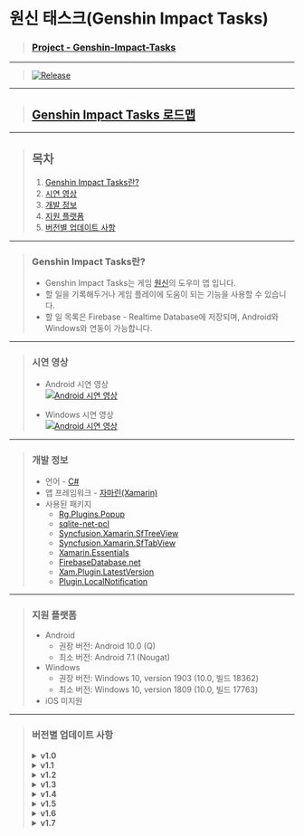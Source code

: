 # **원신 태스크(Genshin Impact Tasks)**

> ### **[Project - Genshin-Impact-Tasks](http://banb.work/Project/Genshin-Impact-Tasks)**

---

> [![Release](https://img.shields.io/badge/Release-v1.7-2F9D27?style=for-the-badge&logo=GitLab&logoColor=white)](https://gitlab.com/BanB3515/Genshin-Impact-Tasks/-/releases)

---

> ## **[Genshin Impact Tasks 로드맵](https://banb.notion.site/Genshin-Impact-Tasks-8a3af1af194841d0a374033124299bee)**

---

> ## **목차**
>
> 1. [Genshin Impact Tasks란?](#Genshin-Impact-Tasks란)
> 2. [시연 영상](#시연-영상)
> 3. [개발 정보](#개발-정보)
> 4. [지원 플랫폼](#지원-플랫폼)
> 5. [버전별 업데이트 사항](#버전별-업데이트-사항)

---

> ### **Genshin Impact Tasks란?**
>
> -   Genshin Impact Tasks는 게임 [원신](https://genshin.mihoyo.com/ko)의 도우미 앱 입니다.
> -   할 일을 기록해두거나 게임 플레이에 도움이 되는 기능을 사용할 수 있습니다.
> -   할 일 목록은 Firebase - Realtime Database에 저장되며, Android와 Windows와 연동이 가능합니다.

---

> ### **시연 영상**
>
> -   Android 시연 영상  
>     [![Android 시연 영상](https://img.youtube.com/vi/jA1e0Q4-Ifs/0.jpg)](https://youtu.be/jA1e0Q4-Ifs)
>
> -   Windows 시연 영상  
>     [![Android 시연 영상](https://img.youtube.com/vi/9BO8qXJdLRQ/0.jpg)](https://youtu.be/9BO8qXJdLRQ)

---

> ### **개발 정보**
>
> -   언어 - [C#](https://docs.microsoft.com/ko-kr/dotnet/csharp/)
> -   앱 프레임워크 - [자마린(Xamarin)](https://docs.microsoft.com/ko-kr/xamarin/get-started/what-is-xamarin)
> -   사용된 패키지
>     -   [Rg.Plugins.Popup](https://github.com/rotorgames/Rg.Plugins.Popup)
>     -   [sqlite-net-pcl](https://github.com/praeclarum/sqlite-net)
>     -   [Syncfusion.Xamarin.SfTreeView](https://help.syncfusion.com/xamarin/treeview/overview)
>     -   [Syncfusion.Xamarin.SfTabView](https://help.syncfusion.com/xamarin/tabbed-view/overview)
>     -   [Xamarin.Essentials](https://github.com/xamarin/Essentials)
>     -   [FirebaseDatabase.net](https://github.com/step-up-labs/firebase-database-dotnet)
>     -   [Xam.Plugin.LatestVersion](https://github.com/step-up-labs/firebase-database-dotnet)
>     -   [Plugin.LocalNotification](https://github.com/step-up-labs/firebase-database-dotnet)

---

> ### **지원 플랫폼**
>
> -   Android
>     -   권장 버전: Android 10.0 (Q)
>     -   최소 버전: Android 7.1 (Nougat)
> -   Windows
>     -   권장 버전: Windows 10, version 1903 (10.0, 빌드 18362)
>     -   최소 버전: Windows 10, version 1809 (10.0, 빌드 17763)
> -   iOS 미지원

---

> ### **버전별 업데이트 사항**
>
> <details>
>  <summary><b>v1.0</b></summary>
>  <hr>
>  <blockquote>1. 앱 출시</blockquote>
>  <hr>
> </details>
> <details>
>  <summary><b>v1.1</b></summary>
>  <hr>
>  <blockquote>1. 동기화 진행 중 다른 기능 비활성화</blockquote>
>  <hr>
> </details>
> <details>
>  <summary><b>v1.2</b></summary>
>  <hr>
>  <blockquote>1. 아이콘 추가</blockquote>
>  <blockquote> &nbsp;&nbsp;&nbsp;- 캐릭터, NPC, 보스, 몬스터, 성유물, 광물, 채집물, 음식, 돌파 재료, 특성 레벨업 재료, 재료</blockquote>
>  <blockquote>2. 아이콘 삭제</blockquote>
>  <blockquote> &nbsp;&nbsp;&nbsp;- 1, 2성 무기 레벨업 재료, 2, 3성 캐릭터 레벨업 재료</blockquote>
>  <hr>
> </details>
> <details>
>  <summary><b>v1.3</b></summary>
>  <hr>
>  <blockquote>1. 파밍 탭 추가</blockquote>
>  <blockquote> &nbsp;&nbsp;&nbsp;- 광물, 채집물의 리젠 완료 시간을 알려주며 리젠 완료 시간이 되었을 때 알림이 울립니다.</blockquote>
>  <blockquote>2. 타이머 탭 제거</blockquote>
>  <blockquote>3. 로딩 화면 추가</blockquote>
>  <blockquote>4. UWP 자동 시작 서비스 추가</blockquote>
>  <blockquote>5. 패키지 업데이트</blockquote>
>  <blockquote> &nbsp;&nbsp;&nbsp;- FirebaseDatabase.net, Xamarin.Forms, Xamarin.Essentials</blockquote>
>  <hr>
>   <details>
>    <summary><b>v1.3.1</b></summary>
>    <hr>
>    <blockquote>1. 인터넷에 연결되어 있을 때 주간 할 일 초기화가 안되는 점 수정</blockquote>
>    <blockquote>2. (UWP) 앱 시작 시 무한로딩 현상 수정</blockquote>
>   </details>
>  <hr>
> </details>
> <details>
>  <summary><b>v1.4</b></summary>
>  <hr>
>  <blockquote>1. 아이콘 추가 - NPC 클로리스</blockquote>
>  <blockquote>2. 앱 시작 시 업데이트 확인 추가</blockquote>
>  <blockquote>3. 자동 동기화, 수동 동기화가 겹칠 때 발생하는 버그 수정</blockquote>
>  <blockquote>4. 앱 시작 시 업데이트 확인 추가</blockquote>
>  <blockquote>5. 안드로이드 변경 사항</blockquote>
>  <blockquote> &nbsp;&nbsp;&nbsp;a. 요일별로 상태바 색상 변경</blockquote>
>  <blockquote> &nbsp;&nbsp;&nbsp;b. 알림 버그 수정</blockquote>
>  <hr>
> </details>
> <details>
>  <summary><b>v1.5</b></summary>
>  <hr>
>  <blockquote>1. 이미 초기화된 할 일이 다른 기기에서 다시 한번 초기화되는 버그 수정</blockquote>
>  <blockquote>2. 탭 목록 애니메이션 변경</blockquote>
>  <blockquote>3. 안드로이드 변경 사항</blockquote>
>  <blockquote> &nbsp;&nbsp;&nbsp;a. 할 일 위젯 추가 (Beta)</blockquote>
>  <hr>
> </details>
> <details>
>  <summary><b>v1.6</b></summary>
>  <hr>
>  <blockquote>1. 안드로이드 변경 사항</blockquote>
>  <blockquote> &nbsp;&nbsp;&nbsp;a. 할 일 위젯 업데이트</blockquote>
>  <hr>
> </details>
> <details>
>  <summary><b>v1.7</b></summary>
>  <hr>
>  <blockquote>1. 추가 버튼이 비활성화 되는 버그 수정</blockquote>
>  <blockquote>2. 안드로이드 변경 사항</blockquote>
>  <blockquote> &nbsp;&nbsp;&nbsp;a. 동기화 미설정 상태에서 위젯 할 일 탭 시 보이는 로딩 화면 제거</blockquote>
>  <hr>
> </details>
